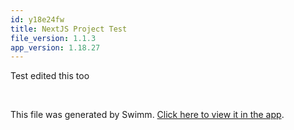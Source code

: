 ```yaml
---
id: y18e24fw
title: NextJS Project Test
file_version: 1.1.3
app_version: 1.18.27
---
```


Test edited this too

<br/>

This file was generated by Swimm. [Click here to view it in the app](https://app.swimm.io/repos/Z2l0aHViJTNBJTNBc3dpbSUzQSUzQWNlcGhhc2NoYXBh/docs/y18e24fw).
